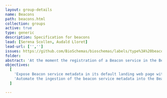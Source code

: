 ```yaml
---
layout: group-details
name: Beacons
path: beacons.html
collection: groups
active: true
type: generic
description: Specification for beacons
lead: [Serena Scollen, Audald Lloret]
lead-url: ['','']
issues: https://github.com/BioSchemas/bioschemas/labels/type%3A%20beacons
folder:
abstract: 'At the moment the registration of a Beacon service in the Beacon Network is done manually and needs to be updated manually if the beacon service changes.'
objectives:
  [
    'Expose Beacon service metadata in its default landing web page with Bioschemas',
    'Automate the ingestion of the beacon service metadata into the Beacon Network'
  ]

---
```

